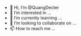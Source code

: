 - 👋 Hi, I’m @QuangDecter
- 👀 I’m interested in ...
- 🌱 I’m currently learning ...
- 💞️ I’m looking to collaborate on ...
- 📫 How to reach me ...

<!---
QuangDecter/Decter is a ✨ special ✨ repository because its `README.md` (this file) appears on your GitHub profile.
You can click the Preview link to take a look at your changes.
--->
